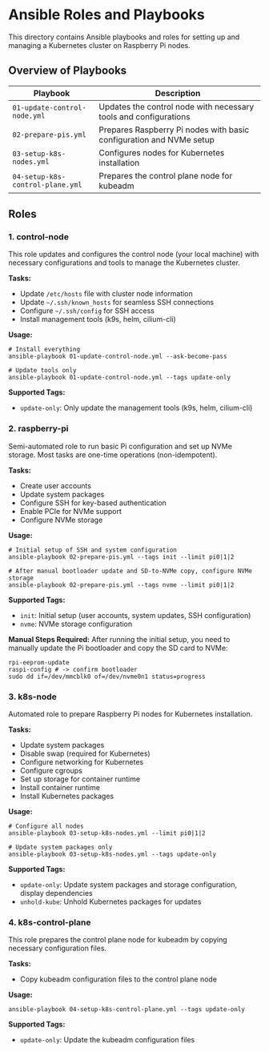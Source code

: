 # Ansible Roles and Playbooks

This directory contains Ansible playbooks and roles for setting up and managing a Kubernetes cluster on Raspberry Pi nodes.

## Overview of Playbooks

| Playbook | Description |
|----------|-------------|
| `01-update-control-node.yml` | Updates the control node with necessary tools and configurations |
| `02-prepare-pis.yml` | Prepares Raspberry Pi nodes with basic configuration and NVMe setup |
| `03-setup-k8s-nodes.yml` | Configures nodes for Kubernetes installation |
| `04-setup-k8s-control-plane.yml` | Prepares the control plane node for kubeadm |

## Roles

### 1. control-node

This role updates and configures the control node (your local machine) with necessary configurations and tools to manage the Kubernetes cluster.

**Tasks:**
- Update `/etc/hosts` file with cluster node information
- Update `~/.ssh/known_hosts` for seamless SSH connections
- Configure `~/.ssh/config` for SSH access
- Install management tools (k9s, helm, cilium-cli)

**Usage:**
```shell
# Install everything
ansible-playbook 01-update-control-node.yml --ask-become-pass

# Update tools only
ansible-playbook 01-update-control-node.yml --tags update-only
```

**Supported Tags:**
- `update-only`: Only update the management tools (k9s, helm, cilium-cli)

### 2. raspberry-pi

Semi-automated role to run basic Pi configuration and set up NVMe storage. Most tasks are one-time operations (non-idempotent).

**Tasks:**
- Create user accounts
- Update system packages
- Configure SSH for key-based authentication
- Enable PCIe for NVMe support
- Configure NVMe storage

**Usage:**
```shell
# Initial setup of SSH and system configuration
ansible-playbook 02-prepare-pis.yml --tags init --limit pi0|1|2

# After manual bootloader update and SD-to-NVMe copy, configure NVMe storage
ansible-playbook 02-prepare-pis.yml --tags nvme --limit pi0|1|2
```

**Supported Tags:**
- `init`: Initial setup (user accounts, system updates, SSH configuration)
- `nvme`: NVMe storage configuration

**Manual Steps Required:**
After running the initial setup, you need to manually update the Pi bootloader and copy the SD card to NVMe:
```shell
rpi-eeprom-update
raspi-config # -> confirm bootloader
sudo dd if=/dev/mmcblk0 of=/dev/nvme0n1 status=progress
```

### 3. k8s-node

Automated role to prepare Raspberry Pi nodes for Kubernetes installation.

**Tasks:**
- Update system packages
- Disable swap (required for Kubernetes)
- Configure networking for Kubernetes
- Configure cgroups
- Set up storage for container runtime
- Install container runtime
- Install Kubernetes packages

**Usage:**
```shell
# Configure all nodes
ansible-playbook 03-setup-k8s-nodes.yml --limit pi0|1|2

# Update system packages only
ansible-playbook 03-setup-k8s-nodes.yml --tags update-only
```

**Supported Tags:**
- `update-only`: Update system packages and storage configuration, display dependencies
- `unhold-kube`: Unhold Kubernetes packages for updates

### 4. k8s-control-plane

This role prepares the control plane node for kubeadm by copying necessary configuration files.

**Tasks:**
- Copy kubeadm configuration files to the control plane node

**Usage:**
```shell
ansible-playbook 04-setup-k8s-control-plane.yml --tags update-only
```

**Supported Tags:**
- `update-only`: Update the kubeadm configuration files
